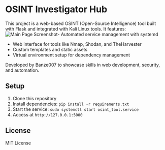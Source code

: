 # OSINT Investigator Hub
This project is a web-based OSINT (Open-Source Intelligence) tool built with Flask and integrated with Kali Linux tools. It features:
![Main Page Screenshot](screenshots:screenshot-main-page.jpg)- Automated service management with systemd  
- Web interface for tools like Nmap, Shodan, and TheHarvester
- Custom templates and static assets
- Virtual environment setup for dependency management

Developed by Banze007 to showcase skills in web development, security, and automation.

## Setup
1. Clone this repository
2. Install dependencies: `pip install -r requirements.txt`
3. Start the service: `sudo systemctl start osint_tool.service`
4. Access at `http://127.0.0.1:5000`

## License
MIT License
